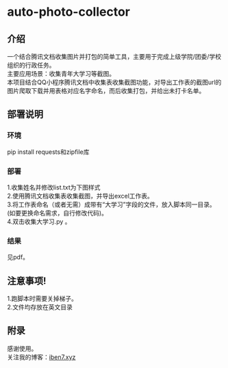 # auto-photo-collector

## 介绍
一个结合腾讯文档收集图片并打包的简单工具，主要用于完成上级学院/团委/学校组织的行政任务。<br/>
主要应用场景：收集青年大学习等截图。<br/>
本项目结合QQ小程序腾讯文档中收集表收集截图功能，对导出工作表的截图url的图片爬取下载并用表格对应名字命名，而后收集打包，并给出未打卡名单。<br/>

## 部署说明
### 环境
pip install requests和zipfile库
### 部署
1.收集姓名并修改list.txt为下图样式<br/>
2.使用腾讯文档收集表收集截图，并导出excel工作表。<br/>
3.将工作表命名（或者无需）成带有“大学习”字段的文件，放入脚本同一目录。(如要更换命名需求，自行修改代码)。<br/>
4.双击收集大学习.py 。

### 结果
见pdf。

## 注意事项!
1.跑脚本时需要关掉梯子。<br/>
2.文件均存放在英文目录

## 附录
感谢使用。<br/>
关注我的博客：[iben7.xyz](https://iben7.xyz/)



